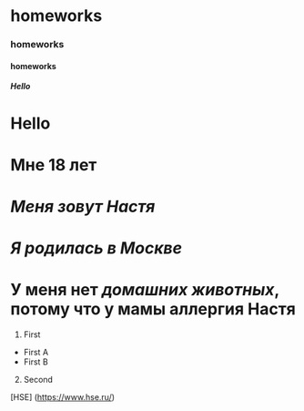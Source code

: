 # homeworks
### homeworks
#### homeworks
***Hello***
# **Hello**
# **Мне 18 лет**
# _Меня зовут Настя_
# *Я родилась в Москве*
# **У меня нет _домашних животных_, потому что у мамы аллергия** Настя
1. First
  + First A
  + First B 
2. Second


 [HSE] (https://www.hse.ru/)
